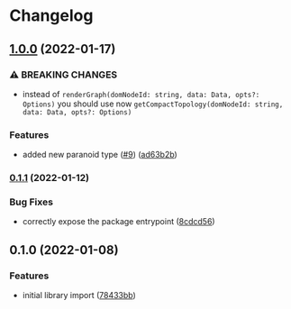 # Changelog

## [1.0.0](https://www.github.com/yandex-cloud/paranoid/compare/v0.1.1...v1.0.0) (2022-01-17)


### ⚠ BREAKING CHANGES

* instead of `renderGraph(domNodeId: string, data: Data, opts?: Options)` you should use now `getCompactTopology(domNodeId: string, data: Data, opts?: Options)`

### Features

* added new paranoid type ([#9](https://www.github.com/yandex-cloud/paranoid/issues/9)) ([ad63b2b](https://www.github.com/yandex-cloud/paranoid/commit/ad63b2b70d24f16662f46c64c9a86caaaa4d710a))

### [0.1.1](https://www.github.com/yandex-cloud/paranoid/compare/v0.1.0...v0.1.1) (2022-01-12)


### Bug Fixes

* correctly expose the package entrypoint ([8cdcd56](https://www.github.com/yandex-cloud/paranoid/commit/8cdcd560f18f8cd38c6299971db3be228c52d0e5))

## 0.1.0 (2022-01-08)


### Features

* initial library import ([78433bb](https://www.github.com/yandex-cloud/paranoid/commit/78433bbffcb9e9cd0178cecd1fa02cc9e5470162))
